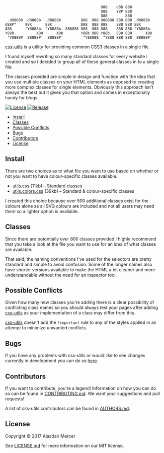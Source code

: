                                                888    d8b 888
                                               888    Y8P 888
                                               888        888
     .d8888b .d8888b  .d8888b         888  888 888888 888 888 .d8888b
    d88P"    88K      88K             888  888 888    888 888 88K
    888      "Y8888b. "Y8888b. 888888 888  888 888    888 888 "Y8888b.
    Y88b.         X88      X88        Y88b 888 Y88b.  888 888      X88
     "Y8888P  88888P'  88888P'         "Y88888  "Y888 888 888  88888P'

[css-utils](https://github.com/neocotic/css-utils) is a utility for providing common CSS3 classes in a single file.

I found myself rewriting so many standard classes for every website I created and so I decided to group all of these
general classes in to a single file.

The classes provided are simple in design and function with the idea that you use multiple classes on your HTML elements
as opposed to creating more complex classes for single elements. Obviously this approach isn't always the best but it
gives you that option and comes in exceptionally handy for blogs.

[![License](https://img.shields.io/github/license/neocotic/css-utils.svg?style=flat-square)](https://github.com/neocotic/css-utils/blob/master/LICENSE.md)
[![Release](https://img.shields.io/github/release/neocotic/css-utils.svg?style=flat-square)](https://github.com/neocotic/css-utils/releases)

* [Install](#install)
* [Classes](#classes)
* [Possible Conflicts](#possible-conflicts)
* [Bugs](#bugs)
* [Contributors](#contributors)
* [License](#license)

## Install

There are two choices as to what file you want to use based on whether or not you want to have colour-specific classes
available.

* [utils.css](https://cdn.rawgit.com/neocotic/css-utils/master/utils.css) (11kb) – Standard classes
* [utils.colors.css](https://cdn.rawgit.com/neocotic/css-utils/master/utils.colors.css) (39kb) – Standard & colour-specific classes

I created this choice because over 500 additional classes exist for the colours alone as all SVG colours are included and
not all users may need them so a lighter option is available.

## Classes

Since there are potentially over 800 classes provided I highly recommend that you take a look at the file you want to
use for an idea of what classes are available.

That said; the naming conventions I've used for the selectors are pretty standard and simple to avoid confusion. Some of
the longer names also have shorter versions available to make the HTML a bit cleaner and more understandable without the
need for an inspector tool.

## Possible Conflicts

Given how many new classes you're adding there is a clear possibility of conflicting class names so you should always
test your pages after adding [css-utils](https://github.com/neocotic/css-utils) as your implementation of a class may
differ from this.

[css-utils](https://github.com/neocotic/css-utils) doesn't add the `!important` rule to any of the styles applied in an
attempt to minimize unwanted conflicts.

## Bugs

If you have any problems with css-utils or would like to see changes currently in development you can do so
[here](https://github.com/neocotic/css-utils/issues).

## Contributors

If you want to contribute, you're a legend! Information on how you can do so can be found in
[CONTRIBUTING.md](https://github.com/neocotic/css-utils/blob/master/CONTRIBUTING.md). We want your suggestions and pull
requests!

A list of css-utils contributors can be found in
[AUTHORS.md](https://github.com/neocotic/css-utils/blob/master/AUTHORS.md).

## License

Copyright © 2017 Alasdair Mercer

See [LICENSE.md](https://github.com/neocotic/css-utils/blob/master/LICENSE.md) for more information on our MIT license.
